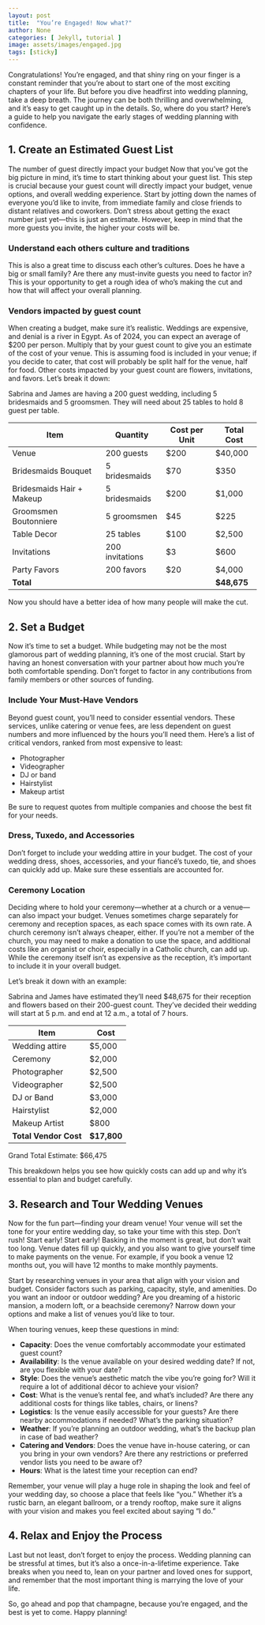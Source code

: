 ```yaml
---
layout: post
title:  "You’re Engaged! Now what?"
author: None
categories: [ Jekyll, tutorial ]
image: assets/images/engaged.jpg
tags: [sticky]
---
```


Congratulations! You’re engaged, and that shiny ring on your finger is a constant reminder that you’re about to start one of the most exciting chapters of your life. But before you dive headfirst into wedding planning, take a deep breath. The journey can be both thrilling and overwhelming, and it’s easy to get caught up in the details. So, where do you start? Here’s a guide to help you navigate the early stages of wedding planning with confidence.

## 1. Create an Estimated Guest List
The number of guest directly impact your budget
Now that you’ve got the big picture in mind, it’s time to start thinking about your guest list. This step is crucial because your guest count will directly impact your budget, venue options, and overall wedding experience. Start by jotting down the names of everyone you’d like to invite, from immediate family and close friends to distant relatives and coworkers. Don’t stress about getting the exact number just yet—this is just an estimate. However, keep in mind that the more guests you invite, the higher your costs will be.

### Understand each others culture and traditions
This is also a great time to discuss each other’s cultures. Does he have a big or small family? Are there any must-invite guests you need to factor in? This is your opportunity to get a rough idea of who’s making the cut and how that will affect your overall planning.

### Vendors impacted by guest count
When creating a budget, make sure it’s realistic. Weddings are expensive, and denial is a river in Egypt. As of 2024, you can expect an average of $200 per person. Multiply that by your guest count to give you an estimate of the cost of your venue. This is assuming food is included in your venue; if you decide to cater, that cost will probably be split half for the venue, half for food. Other costs impacted by your guest count are flowers, invitations, and favors. Let’s break it down:

Sabrina and James are having a 200 guest wedding, including 5 bridesmaids and 5 groomsmen. They will need about 25 tables to hold 8 guest per table.

| **Item**                      | **Quantity**             | **Cost per Unit** | **Total Cost** |
|--------------------------------|--------------------------|------------------|----------------|
| Venue                          | 200 guests               | $200             | $40,000        |
| Bridesmaids Bouquet            | 5 bridesmaids            | $70              | $350           |
| Bridesmaids Hair + Makeup      | 5 bridesmaids            | $200             | $1,000         |
| Groomsmen Boutonniere          | 5 groomsmen              | $45              | $225           |
| Table Decor                    | 25 tables                | $100             | $2,500         |
| Invitations                    | 200 invitations          | $3               | $600           |
| Party Favors                   | 200 favors               | $20              | $4,000         |
| **Total**                      |                          |                  | **$48,675**    |


Now you should have a better idea of how many people will make the cut.

## 2. Set a Budget
Now it’s time to set a budget.
While budgeting may not be the most glamorous part of wedding planning, it’s one of the most crucial. Start by having an honest conversation with your partner about how much you’re both comfortable spending. Don’t forget to factor in any contributions from family members or other sources of funding.

### Include Your Must-Have Vendors
Beyond guest count, you’ll need to consider essential vendors. These services, unlike catering or venue fees, are less dependent on guest numbers and more influenced by the hours you’ll need them. Here’s a list of critical vendors, ranked from most expensive to least:

- Photographer
- Videographer
- DJ or band
- Hairstylist
- Makeup artist

Be sure to request quotes from multiple companies and choose the best fit for your needs.

### Dress, Tuxedo, and Accessories
Don’t forget to include your wedding attire in your budget. The cost of your wedding dress, shoes, accessories, and your fiancé’s tuxedo, tie, and shoes can quickly add up. Make sure these essentials are accounted for.

### Ceremony Location
Deciding where to hold your ceremony—whether at a church or a venue—can also impact your budget. Venues sometimes charge separately for ceremony and reception spaces, as each space comes with its own rate. A church ceremony isn’t always cheaper, either. If you’re not a member of the church, you may need to make a donation to use the space, and additional costs like an organist or choir, especially in a Catholic church, can add up. While the ceremony itself isn’t as expensive as the reception, it’s important to include it in your overall budget.

Let’s break it down with an example:

Sabrina and James have estimated they’ll need $48,675 for their reception and flowers based on their 200-guest count. They’ve decided their wedding will start at 5 p.m. and end at 12 a.m., a total of 7 hours.

| **Item**            | **Cost**  |
|---------------------|-----------|
| Wedding attire      | $5,000    |
| Ceremony            | $2,000    |
| Photographer        | $2,500    |
| Videographer        | $2,500    |
| DJ or Band          | $3,000    |
| Hairstylist         | $2,000    |
| Makeup Artist       | $800      |
| **Total Vendor Cost** | **$17,800** |


Grand Total Estimate: $66,475

This breakdown helps you see how quickly costs can add up and why it’s essential to plan and budget carefully.

## 3. Research and Tour Wedding Venues
Now for the fun part—finding your dream venue! Your venue will set the tone for your entire wedding day, so take your time with this step. Don’t rush! Start early! Start early! Basking in the moment is great, but don’t wait too long. Venue dates fill up quickly, and you also want to give yourself time to make payments on the venue. For example, if you book a venue 12 months out, you will have 12 months to make monthly payments.

Start by researching venues in your area that align with your vision and budget. Consider factors such as parking, capacity, style, and amenities. Do you want an indoor or outdoor wedding? Are you dreaming of a historic mansion, a modern loft, or a beachside ceremony? Narrow down your options and make a list of venues you’d like to tour.

When touring venues, keep these questions in mind:

- **Capacity**: Does the venue comfortably accommodate your estimated guest count?
- **Availability**: Is the venue available on your desired wedding date? If not, are you flexible with your date?
- **Style**: Does the venue’s aesthetic match the vibe you’re going for? Will it require a lot of additional décor to achieve your vision?
- **Cost**: What is the venue’s rental fee, and what’s included? Are there any additional costs for things like tables, chairs, or linens?
- **Logistics**: Is the venue easily accessible for your guests? Are there nearby accommodations if needed? What’s the parking situation?
- **Weather**: If you’re planning an outdoor wedding, what’s the backup plan in case of bad weather?
- **Catering and Vendors**: Does the venue have in-house catering, or can you bring in your own vendors? Are there any restrictions or preferred vendor lists you need to be aware of?
- **Hours**: What is the latest time your reception can end?

Remember, your venue will play a huge role in shaping the look and feel of your wedding day, so choose a place that feels like “you.” Whether it’s a rustic barn, an elegant ballroom, or a trendy rooftop, make sure it aligns with your vision and makes you feel excited about saying “I do.”

## 4. Relax and Enjoy the Process
Last but not least, don’t forget to enjoy the process. Wedding planning can be stressful at times, but it’s also a once-in-a-lifetime experience. Take breaks when you need to, lean on your partner and loved ones for support, and remember that the most important thing is marrying the love of your life.

So, go ahead and pop that champagne, because you’re engaged, and the best is yet to come. Happy planning!